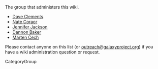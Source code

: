 
The group that administers this wiki.

* [Dave Clements](/DaveClements)
* [Nate Coraor](/nate)
* [Jennifer Jackson](/JenniferJackson)
* [Dannon Baker](/DannonBaker)
* [Marten Čech](/Marten)

Please contact anyone on this list (or outreach@galaxyproject.org) if you have a wiki administration question or request.

CategoryGroup
